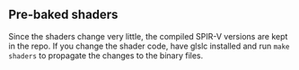 Pre-baked shaders
-----------------

Since the shaders change very little, the compiled SPIR-V versions are kept in
the repo. If you change the shader code, have glslc installed and run `make
shaders` to propagate the changes to the binary files.
